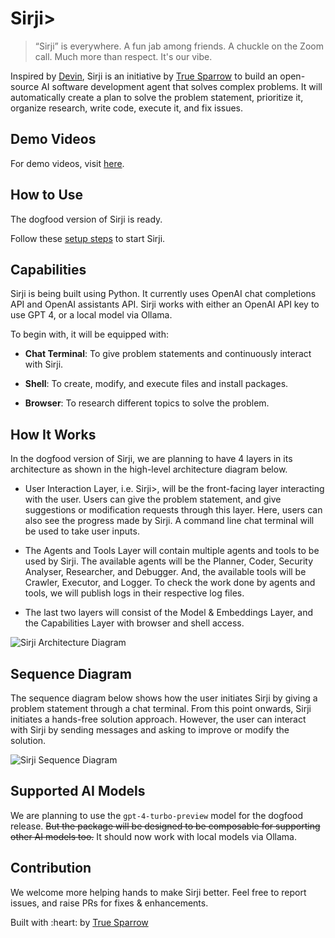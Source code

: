 # Sirji>

> “Sirji” is everywhere. A fun jab among friends. A chuckle on the Zoom call. Much more than respect. It's our vibe.

Inspired by <a href="https://www.cognition-labs.com/introducing-devin" target="_blank">Devin</a>, Sirji is an initiative by <a href="https://truesparrow.com/" target="_blank">True Sparrow</a> to build an open-source AI software development agent that solves complex problems. It will automatically create a plan to solve the problem statement, prioritize it, organize research, write code, execute it, and fix issues.

## Demo Videos

For demo videos, visit [here](./demos).

## How to Use<a name="how-to-use"></a>

The dogfood version of Sirji is ready.

Follow these [setup steps](./docs/setup-steps.md) to start Sirji.

## Capabilities<a name="capabilities"></a>

Sirji is being built using Python. It currently uses OpenAI chat completions API and OpenAI assistants API. Sirji works with either an OpenAI API key to use GPT 4, or a local model via Ollama.

To begin with, it will be equipped with:

- **Chat Terminal**: To give problem statements and continuously interact with Sirji.

- **Shell**: To create, modify, and execute files and install packages.

- **Browser**: To research different topics to solve the problem.

## How It Works<a name="how-it-works"></a>

In the dogfood version of Sirji, we are planning to have 4 layers in its architecture as shown in the high-level architecture diagram below.

- User Interaction Layer, i.e. Sirji>, will be the front-facing layer interacting with the user. Users can give the problem statement, and give suggestions or modification requests through this layer. Here, users can also see the progress made by Sirji. A command line chat terminal will be used to take user inputs.

- The Agents and Tools Layer will contain multiple agents and tools to be used by Sirji. The available agents will be the Planner, Coder, Security Analyser, Researcher, and Debugger. And, the available tools will be Crawler, Executor, and Logger. To check the work done by agents and tools, we will publish logs in their respective log files.

- The last two layers will consist of the Model & Embeddings Layer, and the Capabilities Layer with browser and shell access.

![Sirji Architecture Diagram](https://github.com/sirji-ai/sirji/assets/4491083/4204d366-ccbc-473a-8a0b-233333ce1fdc)

## Sequence Diagram<a name="sequence-diagram"></a>

The sequence diagram below shows how the user initiates Sirji by giving a problem statement through a chat terminal. From this point onwards, Sirji initiates a hands-free solution approach. However, the user can interact with Sirji by sending messages and asking to improve or modify the solution.

![Sirji Sequence Diagram](https://github.com/sirji-ai/sirji/assets/4491083/807e62d8-3ded-47c8-81cb-89dfa959ff72)

## Supported AI Models<a name="supported-ai-models"></a>

We are planning to use the `gpt-4-turbo-preview` model for the dogfood release. ~~But the package will be designed to be composable for supporting other AI models too.~~ It should now work with local models via Ollama.

## Contribution

We welcome more helping hands to make Sirji better. Feel free to report issues, and raise PRs for fixes & enhancements.

<p align="left">Built with :heart: by <a href="https://truesparrow.com/" target="_blank">True Sparrow</a></p>
